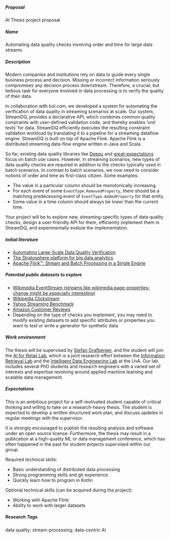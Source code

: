 ##### Proposal
AI Thesis project proposal

##### Name
Automating data quality checks involving order and time for large data streams

##### Description
Modern companies and institutions rely on data to guide
every single business process and decision. Missing or incorrect information seriously compromises any decision process downstream. Therefore, a crucial, but tedious task for everyone involved in data processing is to verify the quality of their data. 

In collaboration with bol.com, we developed a system for automating the verification of data quality in streaming scenarios at scale. Our system, StreamDQ, provides a declarative API, which combines common quality constraints with user-defined validation code, and thereby enables ‘unit tests’ for data. StreamDQ efficiently executes the resulting constraint validation workload by translating it to a pipeline for a streaming dataflow engine. StreamDQ is built on top of Apache Flink. Apache Flink is a distributed streaming data-flow engine written in Java and Scala.

So far, existing data quality libraries like [Deequ](https://www.google.com/url?sa=t&rct=j&q=&esrc=s&source=web&cd=&cad=rja&uact=8&ved=2ahUKEwj6oe-slcn5AhUNxQIHHaI1A6wQFnoECAQQAQ&url=https%3A%2F%2Fgithub.com%2Fawslabs%2Fdeequ&usg=AOvVaw0zAA9OtFfIWS8RvCqgU3dt) and [great-expectations](https://github.com/great-expectations/great_expectations) focus on batch use cases. However, in streaming scenarios, new types of data quality checks are required in addition to the checks typically used in batch scenarios. In contrast to batch scenarios, we now need to consider notions of order and time as first-class citizen. Some examples: 

* The value in a particular column should be monotonically increasing.
* For each event of some `EventType.RemovedProperty`, there should be a matching predecessing event of `EventType.AddedProperty` for that entity.
* Some value in a time column should always be lower than the current time.

Your project will be to explore new, streaming-specific types of data quality checks, design a user-friendly API for them, efficiently implement them in StreamDQ, and experimentally evalute the implementation.

##### Initial literature
* [Automating Large-Scale Data Quality Verification](https://www.vldb.org/pvldb/vol11/p1781-schelter.pdf)
* [The Stratosphere platform for big data analytics](https://link.springer.com/content/pdf/10.1007/s00778-014-0357-y.pdf)
* [Apache Flink™: Stream and Batch Processing in a Single Engine](https://asterios.katsifodimos.com/assets/publications/flink-deb.pdf)

##### Potential public datasets to explore
* [Wikimedia EventStream (streams like wikimedia.page-properties-change might be especially interesting)](https://stream.wikimedia.org/v2/ui/#/)
* [Wikipedia Clickstream](https://meta.wikimedia.org/wiki/Research:Wikipedia_clickstream)
* [Yahoo Streaming Benchmark](https://github.com/yahoo/streaming-benchmarks)
* [Amazon Customer Reviews](https://s3.amazonaws.com/amazon-reviews-pds/readme.html)
* Depending on the type of checks you implement, you may need to modify existing datasets to add specific attributes or properties you want to test or write a generator for synthetic data

##### Work environment
The thesis will be supervised by [Stefan Grafberger](https://stefan-grafberger.com/), and the student will join the [AI for Retail Lab](https://stefan-grafberger.com/), which is a joint research effort between the [Information Retrieval Lab](https://irlab.science.uva.nl/) and the [Intelligent Data Engineering Lab](https://indelab.org/) at the UvA. Our lab includes several PhD students and research engineers with a varied set of interests and expertise revolving around applied machine learning and scalable data management.

##### Expectations
This is an ambitious project for a self-motivated student capable of critical thinking and willing to take on a research-heavy thesis. The student is expected to develop a written structured work plan, and discuss updates in regular meetings with the supervisor.

It is strongly encouraged to publish the resulting analysis and software under an open source license. Furthermore, the thesis may result in a publication at a high-quality ML or data management conference, which has often happened in the past for student projects supervised within our group.

Required technical skills:
* Basic understanding of distributed data processing
* Strong programming skills and git experience
* Quickly learn how to program in Kotlin


Optional technical skills (can be acquired during the project):
* Working with Apache Flink
* Ability to work with larger datasets

##### Research Tags
data quality; stream-processing; data-centric AI 
